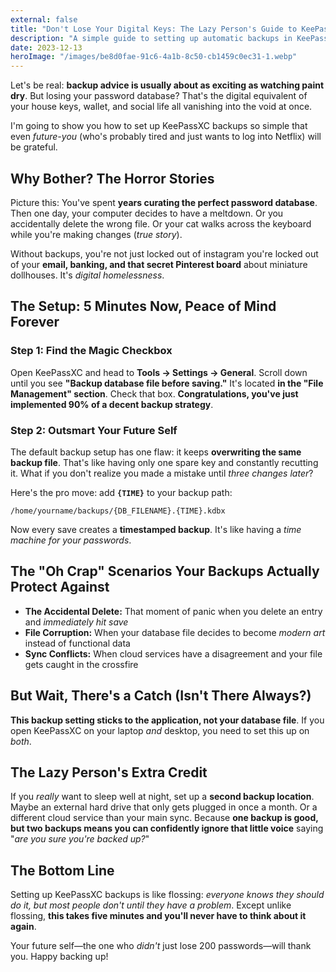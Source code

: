```yaml
---
external: false
title: "Don't Lose Your Digital Keys: The Lazy Person's Guide to KeePassXC Backups"
description: "A simple guide to setting up automatic backups in KeePassXC to protect your password database."
date: 2023-12-13
heroImage: "/images/be8d0fae-91c6-4a1b-8c50-cb1459c0ec31-1.webp"
---
```


Let's be real: **backup advice is usually about as exciting as watching paint dry**. But losing your password database? That's the digital equivalent of your house keys, wallet, and social life all vanishing into the void at once.

I'm going to show you how to set up KeePassXC backups so simple that even *future-you* (who's probably tired and just wants to log into Netflix) will be grateful.

## Why Bother? The Horror Stories

Picture this: You've spent **years curating the perfect password database**. Then one day, your computer decides to have a meltdown. Or you accidentally delete the wrong file. Or your cat walks across the keyboard while you're making changes (*true story*).

Without backups, you're not just locked out of instagram you're locked out of your **email, banking, and that secret Pinterest board** about miniature dollhouses. It's *digital homelessness*.

## The Setup: 5 Minutes Now, Peace of Mind Forever


### Step 1: Find the Magic Checkbox
Open KeePassXC and head to **Tools → Settings → General**. Scroll down until you see **"Backup database file before saving."** It's located **in the "File Management" section**. Check that box. **Congratulations, you've just implemented 90% of a decent backup strategy**.

### Step 2: Outsmart Your Future Self
The default backup setup has one flaw: it keeps **overwriting the same backup file**. That's like having only one spare key and constantly recutting it. What if you don't realize you made a mistake until *three changes later*?

Here's the pro move: add **`{TIME}`** to your backup path:
```plaintext
/home/yourname/backups/{DB_FILENAME}.{TIME}.kdbx
```


Now every save creates a **timestamped backup**. It's like having a *time machine for your passwords*.

## The "Oh Crap" Scenarios Your Backups Actually Protect Against

- **The Accidental Delete:** That moment of panic when you delete an entry and *immediately hit save*
- **File Corruption:** When your database file decides to become *modern art* instead of functional data
- **Sync Conflicts:** When cloud services have a disagreement and your file gets caught in the crossfire

## But Wait, There's a Catch (Isn't There Always?)

**This backup setting sticks to the application, not your database file**. If you open KeePassXC on your laptop *and* desktop, you need to set this up on *both*. 

## The Lazy Person's Extra Credit

If you *really* want to sleep well at night, set up a **second backup location**. Maybe an external hard drive that only gets plugged in once a month. Or a different cloud service than your main sync. Because **one backup is good, but two backups means you can confidently ignore that little voice** saying "*are you sure you're backed up?*"

## The Bottom Line

Setting up KeePassXC backups is like flossing: *everyone knows they should do it, but most people don't until they have a problem*. Except unlike flossing, **this takes five minutes and you'll never have to think about it again**.

Your future self—the one who *didn't* just lose 200 passwords—will thank you. Happy backing up!